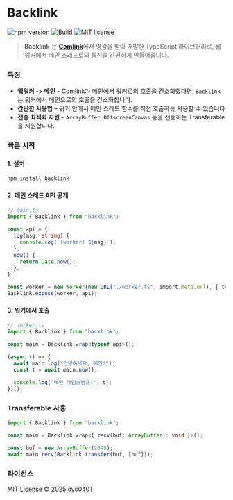 # Backlink

[![npm version](https://img.shields.io/npm/v/backlink.svg)](https://www.npmjs.com/package/backlink)
[![Build](https://github.com/oyc0401/BackLink/actions/workflows/npm-publish.yml/badge.svg)](https://github.com/oyc0401/BackLink/actions/workflows/npm-publish.yml)
[![MIT license](https://img.shields.io/badge/license-MIT-green.svg)](https://github.com/oyc0401/backlink/blob/main/LICENSE)

> **Backlink** 는 [**Comlink**](https://github.com/GoogleChromeLabs/comlink)에서 영감을 받아 개발한 TypeScript 라이브러리로,
> 웹 워커에서 메인 스레드로의 통신을 간편하게 만들어줍니다.

### 특징

* **웹워커 -> 메인** - Comlink가 메인에서 워커로의 호출을 간소화했다면, `Backlink`는 워커에서 메인으로의 호출을 간소화합니다.
* **간단한 사용법** – 워커 안에서 메인 스레드 함수를 직접 호출하듯 사용할 수 있습니다  
* **전송 최적화 지원** – `ArrayBuffer`, `OffscreenCanvas` 등을 전송하는 Transferable을 지원합니다. 


### 빠른 시작

#### 1. 설치

```bash
npm install backlink
```

#### 2. 메인 스레드 API 공개

```ts
// main.ts
import { Backlink } from "backlink";

const api = {
  log(msg: string) {
    console.log(`[worker] ${msg}`);
  },
  now() {
    return Date.now();
  },
};

const worker = new Worker(new URL("./worker.ts", import.meta.url), { type: "module" });
Backlink.expose(worker, api);
```

#### 3. 워커에서 호출

```ts
// worker.ts
import { Backlink } from "backlink";

const main = Backlink.wrap<typeof api>();

(async () => {
  await main.log("안녕하세요, 메인!");
  const t = await main.now();
  
  console.log("메인 타임스탬프:", t);
})();
```

### Transferable 사용

```ts
import { Backlink } from "backlink";

const main = Backlink.wrap<{ recv(buf: ArrayBuffer): void }>();

const buf = new ArrayBuffer(2048);
await main.recv(Backlink.transfer(buf, [buf]));
```

### 라이선스

MIT License © 2025 [oyc0401](https://github.com/oyc0401)
